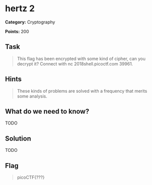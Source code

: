 # hertz 2

**Category:** Cryptography

**Points:** 200

## Task

>  This flag has been encrypted with some kind of cipher, can you decrypt it? Connect with nc 2018shell.picoctf.com 39961.  

## Hints

> These kinds of problems are solved with a frequency that merits some analysis.


## What do we need to know?

TODO

## Solution

TODO

## Flag

> picoCTF{???}

 